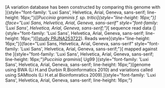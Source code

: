 [A variation database has been constructed by comparing this genome with
]{style="font-family: 'Luxi Sans', Helvetica, Arial, Geneva, sans-serif; line-height: 16px;"}*[[Puccinia
graminis f. sp.
tritici]{style="line-height: 16px;"}]{face="Luxi Sans, Helvetica, Arial, Geneva, sans-serif"
style="font-family: 'Luxi Sans', Helvetica, Arial, Geneva, sans-serif;"}*[
sequence read data
(]{style="font-family: 'Luxi Sans', Helvetica, Arial, Geneva, sans-serif; line-height: 16px;"}[[[study
PRJNA253722](http://www.ebi.ac.uk/ena/data/view/PRJNA253722)). Reads
were]{style="line-height: 16px;"}]{face="Luxi Sans, Helvetica, Arial, Geneva, sans-serif"
style="font-family: 'Luxi Sans', Helvetica, Arial, Geneva, sans-serif;"}[
mapped against the
]{style="font-family: 'Luxi Sans', Helvetica, Arial, Geneva, sans-serif; line-height: 16px;"}*Puccinia
graminis*[ Ug99
]{style="font-family: 'Luxi Sans', Helvetica, Arial, Geneva, sans-serif; line-height: 16px;"}[genome
using BWA (Li H.and Durbin R.Bioinformatics 2010) and variations called
using SAMtools (Li H.et.al Bioinfomratics
2009).]{style="font-family: 'Luxi Sans', Helvetica, Arial, Geneva, sans-serif; line-height: 16px;"}

